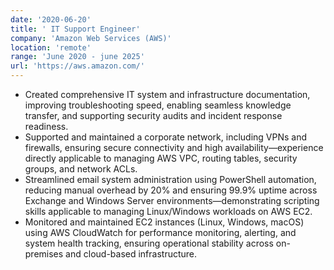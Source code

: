 ```yaml
---
date: '2020-06-20'
title: ' IT Support Engineer'
company: 'Amazon Web Services (AWS)'
location: 'remote'
range: 'June 2020 - june 2025'
url: 'https://aws.amazon.com/'
---
```


- Created comprehensive IT system and infrastructure documentation, improving troubleshooting speed, enabling seamless knowledge transfer, and supporting security audits and incident response readiness.
- Supported and maintained a corporate network, including VPNs and firewalls, ensuring secure connectivity and high availability—experience directly applicable to managing AWS VPC, routing tables, security groups, and network ACLs.
- Streamlined email system administration using PowerShell automation, reducing manual overhead by 20% and ensuring 99.9% uptime across Exchange and Windows Server environments—demonstrating scripting skills applicable to managing Linux/Windows workloads on AWS EC2.
- Monitored and maintained EC2 instances (Linux, Windows, macOS) using AWS CloudWatch for performance monitoring, alerting, and system health tracking, ensuring operational stability across on-premises and cloud-based infrastructure.
